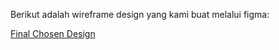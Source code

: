 Berikut adalah wireframe design yang kami buat melalui figma:

[Final Chosen Design](https://www.figma.com/proto/T3dVXYnUvNvgvn1DHvJFia/Redesign-Tell?node-id=2%3A4&scaling=min-zoom)
